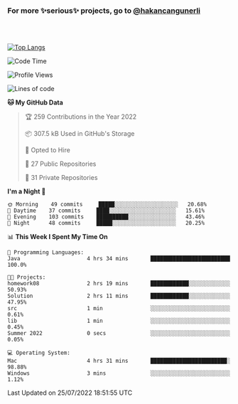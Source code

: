 ### For more ✨serious✨ projects, go to [@hakancangunerli](https://github.com/hakancangunerli)

<br>
<br>



[![Top Langs](https://github-readme-stats.vercel.app/api/top-langs/?username=63616e&layout=compact&hide=tex,html,shell,assembly,javascript,C&langs_count=6&exclude_repo=2015-csharp)](https://github.com/anuraghazra/github-readme-stats)


<!--START_SECTION:waka-->
![Code Time](http://img.shields.io/badge/Code%20Time-0%20secs-blue)

![Profile Views](http://img.shields.io/badge/Profile%20Views-5-blue)

![Lines of code](https://img.shields.io/badge/From%20Hello%20World%20I%27ve%20Written-192%20Thousand%20lines%20of%20code-blue)

**🐱 My GitHub Data** 

> 🏆 259 Contributions in the Year 2022
 > 
> 📦 307.5 kB Used in GitHub's Storage 
 > 
> 💼 Opted to Hire
 > 
> 📜 27 Public Repositories 
 > 
> 🔑 31 Private Repositories  
 > 
**I'm a Night 🦉** 

```text
🌞 Morning    49 commits     █████░░░░░░░░░░░░░░░░░░░░   20.68% 
🌆 Daytime    37 commits     ████░░░░░░░░░░░░░░░░░░░░░   15.61% 
🌃 Evening    103 commits    ██████████░░░░░░░░░░░░░░░   43.46% 
🌙 Night      48 commits     █████░░░░░░░░░░░░░░░░░░░░   20.25%

```


📊 **This Week I Spent My Time On** 

```text
💬 Programming Languages: 
Java                     4 hrs 34 mins       █████████████████████████   100.0%

🐱‍💻 Projects: 
homework08               2 hrs 19 mins       ████████████░░░░░░░░░░░░░   50.93% 
Solution                 2 hrs 11 mins       ████████████░░░░░░░░░░░░░   47.95% 
src                      1 min               ░░░░░░░░░░░░░░░░░░░░░░░░░   0.61% 
lib                      1 min               ░░░░░░░░░░░░░░░░░░░░░░░░░   0.45% 
Summer 2022              0 secs              ░░░░░░░░░░░░░░░░░░░░░░░░░   0.05%

💻 Operating System: 
Mac                      4 hrs 31 mins       ████████████████████████░   98.88% 
Windows                  3 mins              ░░░░░░░░░░░░░░░░░░░░░░░░░   1.12%

```


 Last Updated on 25/07/2022 18:51:55 UTC
<!--END_SECTION:waka-->



